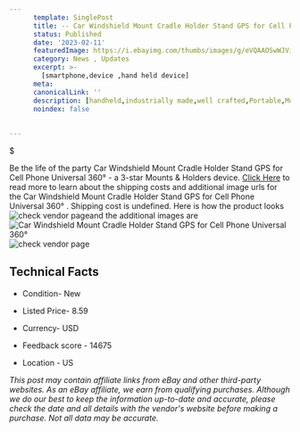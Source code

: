 ```yaml
---
      template: SinglePost
      title: -- Car Windshield Mount Cradle Holder Stand GPS for Cell Phone Universal 360° 
      status: Published
      date: '2023-02-11'
      featuredImage: https://i.ebayimg.com/thumbs/images/g/eVQAAOSwWJViy4Cn/s-l225.jpg
      category: News , Updates
      excerpt: >-
        [smartphone,device ,hand held device]
      meta:
      canonicalLink: ''
      description: [handheld,industrially made,well crafted,Portable,Mobile,Compact,Convenient,Lightweight,Maneuverable,Man-portable,Miniature,Carriable,Hand-held,Light,Holdable,Transportable,Mobile device,Pocket-sized,On-the-go,Wireless,Cordless,Compact size,Convenient size, smartphone,device ,hand held device]
      noindex: false
      
        
---
```

$

Be the life of the party Car Windshield Mount Cradle Holder Stand GPS for Cell Phone Universal 360°  - a 3-star Mounts & Holders device. [Click Here](https://www.ebay.com/itm/204033734055?hash=item2f815bb5a7%3Ag%3AeVQAAOSwWJViy4Cn&mkevt=1&mkcid=1&mkrid=711-53200-19255-0&campid=%253CePNCampaignId%253E&customid=%253CreferenceId%253E&toolid=10049) to read more to learn about the shipping costs and additional image urls for the Car Windshield Mount Cradle Holder Stand GPS for Cell Phone Universal 360° . Shipping cost is undefined. Here is how the product looks ![check vendor page](https://i.ebayimg.com/thumbs/images/g/eVQAAOSwWJViy4Cn/s-l225.jpg)and the additional images are![Car Windshield Mount Cradle Holder Stand GPS for Cell Phone Universal 360° ](https://i.ebayimg.com/images/g/eVQAAOSwWJViy4Cn/s-l1600.jpg)![check vendor page](https://origin-galleryplus.ebayimg.com/ws/web/204033734055_2_0_1/225x225.jpg,https://origin-galleryplus.ebayimg.com/ws/web/204033734055_3_0_1/225x225.jpg,https://origin-galleryplus.ebayimg.com/ws/web/204033734055_4_0_1/225x225.jpg,https://origin-galleryplus.ebayimg.com/ws/web/204033734055_5_0_1/225x225.jpg,https://origin-galleryplus.ebayimg.com/ws/web/204033734055_6_0_1/225x225.jpg)



 ## Technical Facts 



     
      

 - Condition- New 


      

 - Listed Price- 8.59 


      

 - Currency- USD 


      

 - Feedback score - 14675 


      

 - Location - US 


      
      

 *_This post may contain affiliate links from eBay and other third-party websites. As an eBay affiliate, we earn from qualifying purchases. Although we do our best to keep the information up-to-date and accurate, please check the date and all details with the vendor's website before making a purchase. Not all data may be accurate._*






